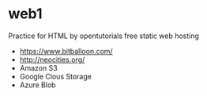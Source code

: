 # web1
Practice for HTML by opentutorials
free static web hosting
- https://www.bitballoon.com/
- http://neocities.org/
- Amazon S3
- Google Clous Storage
- Azure Blob
